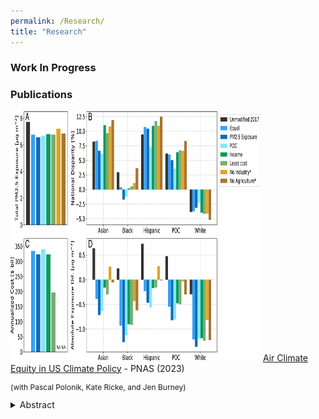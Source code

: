 ```yaml
---
permalink: /Research/
title: "Research"
---
```


### Work In Progress



### Publications

<img src="/assets/images/AirFig.jpg" alt="My photo" width="400" height="400"> [Air Climate Equity in US Climate Policy](https://www.pnas.org/doi/10.1073/pnas.2217124120) - PNAS (2023)

<p style="font-size:12px;">(with Pascal Polonik, Kate Ricke, and Jen Burney)</p>


<details>
  <summary>Abstract</summary>

  <p style="font-size:10px;"> The United States government has indicated a desire to advance environmental justice through climate policy. As fossil fuel combustion produces both conventional pollutants and greenhouse gas (GHG) emissions, climate mitigation strategies may provide an opportunity to address historical inequities in air pollution exposure. To test the impact of climate policy implementation choices on air quality equity, we develop a broad range of GHG reduction scenarios that are each consistent with the US Paris Accord target and model the resulting air pollution changes. Using idealized decision criteria, we show that least cost and income-based emission reductions can exacerbate air pollution disparities for communities of color. With a suite of randomized experiments that facilitates exploration of a wider climate policy decision space, we show that disparities largely persist despite declines in average pollution exposure, but that reducing transportation emissions has the most potential to reduce racial inequities. </p>

</details>

